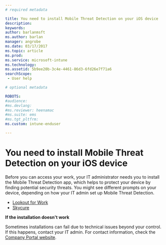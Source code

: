 ```yaml
---
# required metadata

title: You need to install Mobile Threat Detection on your iOS device | Microsoft Docs
description:
keywords:
author: barlanmsftms.author: barlan
manager: angrobe
ms.date: 03/17/2017
ms.topic: article
ms.prod:
ms.service: microsoft-intune
ms.technology:
ms.assetid: 5b9ee20b-3c4e-4461-86d3-6fd26e7f71a6searchScope: - User help

# optional metadata

ROBOTS:  
#audience:
#ms.devlang:
#ms.reviewer: heenamac
#ms.suite: ems
#ms.tgt_pltfrm:
ms.custom: intune-enduser

---
```


# You need to install Mobile Threat Detection on your iOS device

Before you can access your work, your IT administrator needs you to install the Mobile Threat Detection app, which helps to protect your device by finding potential security threats. You might see different prompts on your device, depending on how your IT admin set up Mobile Threat Detection.

* [Lookout for Work](you-are-prompted-to-install-lookout-for-work-ios.md)
* [Skycure](you-are-prompted-to-install-skycure-ios.md)

**If the installation doesn't work**

Sometimes installations can fail due to technical issues beyond your control. If this happens, contact your IT admin. For contact information, check the [Company Portal website](http://portal.manage.microsoft.com).
